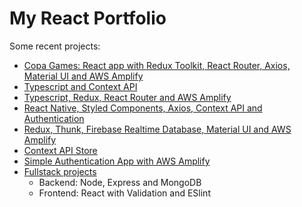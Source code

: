 # My React Portfolio

Some recent projects:

- [Copa Games: React app with Redux Toolkit, React Router, Axios, Material UI and AWS Amplify](https://github.com/dudzpedra/copa-games/react)
- [Typescript and Context API](https://github.com/dudzpedra/react-typescript-context)
- [Typescript, Redux, React Router and AWS Amplify](https://github.com/dudzpedra/drinks-rating-app)
- [React Native, Styled Components, Axios, Context API and Authentication](https://github.com/dudzpedra/react-native-car-app)
- [Redux, Thunk, Firebase Realtime Database, Material UI and AWS Amplify](https://github.com/dudzpedra/redux-firebase-store)
- [Context API Store](https://github.com/dudzpedra/react-store)
- [Simple Authentication App with AWS Amplify](https://github.com/dudzpedra/react-aws-app)
- [Fullstack projects](https://github.com/dudzpedra/fullstackopen)
  - Backend: Node, Express and MongoDB
  - Frontend: React with Validation and ESlint
